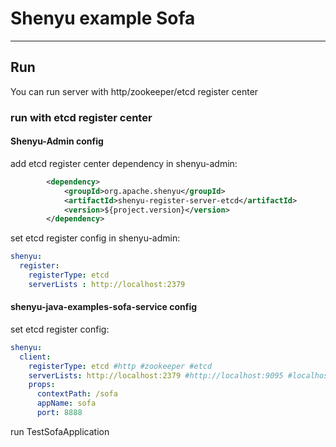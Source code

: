 # Shenyu example Sofa
***
## Run
You can run server with http/zookeeper/etcd register center

### run with etcd register center
#### Shenyu-Admin config
add etcd register center dependency in shenyu-admin:

```xml
        <dependency>
            <groupId>org.apache.shenyu</groupId>
            <artifactId>shenyu-register-server-etcd</artifactId>
            <version>${project.version}</version>
        </dependency>
```

set etcd register config in shenyu-admin:

```yaml
shenyu:
  register:
    registerType: etcd
    serverLists : http://localhost:2379
```

#### shenyu-java-examples-sofa-service config
set etcd register config:

```yaml
shenyu:
  client:
    registerType: etcd #http #zookeeper #etcd
    serverLists: http://localhost:2379 #http://localhost:9095 #localhost:2181 #http://localhost:2379
    props:
      contextPath: /sofa
      appName: sofa
      port: 8888
```

run TestSofaApplication
